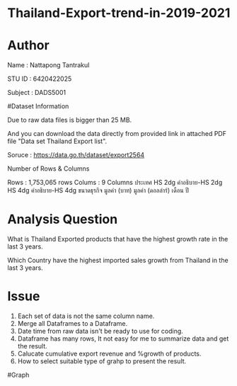 # Thailand-Export-trend-in-2019-2021


# Author
Name : Nattapong Tantrakul

STU ID : 6420422025

Subject : DADS5001

#Dataset Information

Due to raw data files is bigger than 25 MB. 

And you can download the data directly from provided link in attached PDF file "Data set Thailand Export list". 

Soruce : https://data.go.th/dataset/export2564

Number of Rows & Columns

Rows : 1,753,065 rows
Colums : 9 Columns
    ประเทศ
    HS 2dg
    คำอธิบาย-HS 2dg
    HS 4dg
    คำอธิบาย-HS 4dg
    ขนาดธุรกิจ
    มูลค่า (บาท)
    มูลค่า (ดอลล่าร์)
    เดือน
    ปี
    
# Analysis Question
What is Thailand Exported products that have the highest growth rate in the last 3 years.

Which Country have the highest imported sales growth from Thailand in the last 3 years.

# Issue
1. Each set of data is not the same column name.
2. Merge all Dataframes to a Dataframe.
3. Date time from raw data isn't be ready to use for coding.
4. Dataframe has many rows, It not easy for me to summarize data and get the result.
5. Calucate cumulative export revenue and %growth of products.
6. How to select suitable type of grahp to present the result.

#Graph

